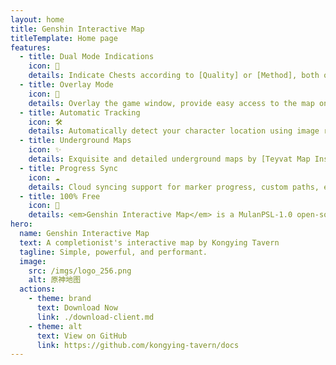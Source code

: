 ```yaml
---
layout: home
title: Genshin Interactive Map
titleTemplate: Home page
features:
  - title: Dual Mode Indications
    icon: 🦾
    details: Indicate Chests according to [Quality] or [Method], both options display all chests within the selected sub-region.
  - title: Overlay Mode
    icon: 🎪
    details: Overlay the game window, provide easy access to the map on single display users
  - title: Automatic Tracking
    icon: 🛠
    details: Automatically detect your character location using image recognition and display a simultaneous player indicator on the <b>map client</b>.
  - title: Underground Maps
    icon: ✨
    details: Exquisite and detailed underground maps by [Teyvat Map Institute], professionally composed with levels and navigational illustrations.
  - title: Progress Sync
    icon: ☁️
    details: Cloud syncing support for marker progress, custom paths, etc.
  - title: 100% Free
    icon: 🎉
    details: <em>Genshin Interactive Map</em> is a MulanPSL-1.0 open-source project, it is also AD-free.
hero:
  name: Genshin Interactive Map
  text: A completionist's interactive map by Kongying Tavern
  tagline: Simple, powerful, and performant.
  image:
    src: /imgs/logo_256.png
    alt: 原神地图
  actions:
    - theme: brand
      text: Download Now
      link: ./download-client.md
    - theme: alt
      text: View on GitHub
      link: https://github.com/kongying-tavern/docs
---
```


